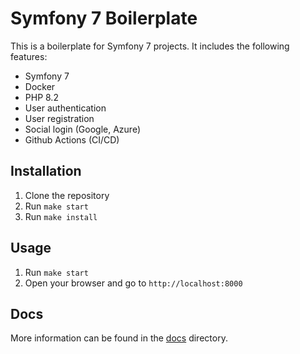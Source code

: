 # Symfony 7 Boilerplate

This is a boilerplate for Symfony 7 projects. It includes the following features:

- Symfony 7
- Docker
- PHP 8.2
- User authentication
- User registration
- Social login (Google, Azure)
- Github Actions (CI/CD)

## Installation

1. Clone the repository
2. Run `make start`
3. Run `make install`

## Usage

1. Run `make start`
2. Open your browser and go to `http://localhost:8000`

## Docs

More information can be found in the [docs](docs/README.md) directory.